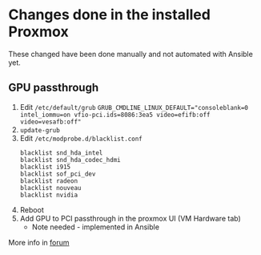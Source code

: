 # Changes done in the installed Proxmox

These changed have been done manually and not automated with Ansible yet.

## GPU passthrough

1. Edit `/etc/default/grub`
   `GRUB_CMDLINE_LINUX_DEFAULT="consoleblank=0 intel_iommu=on vfio-pci.ids=8086:3ea5 video=efifb:off video=vesafb:off"`
2. `update-grub`
3. Edit `/etc/modprobe.d/blacklist.conf`
   ```
   blacklist snd_hda_intel
   blacklist snd_hda_codec_hdmi
   blacklist i915
   blacklist sof_pci_dev
   blacklist radeon
   blacklist nouveau
   blacklist nvidia
   ```
4. Reboot
5. Add GPU to PCI passthrough in the proxmox UI (VM Hardware tab)
   - Note needed - implemented in Ansible

More info in [forum](https://forum.proxmox.com/threads/intel-nuc-igpu-passthrough-working-in-linux-guest-but-not-in-windows-10-guest.71861/)